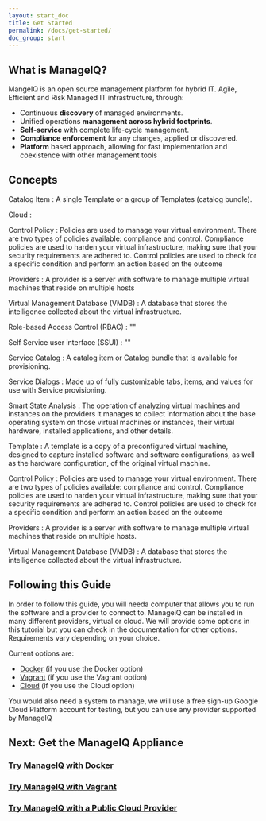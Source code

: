 ```yaml
---
layout: start_doc
title: Get Started
permalink: /docs/get-started/
doc_group: start
---
```


## What is ManageIQ?

MangeIQ is an open source management platform for hybrid IT. Agile, Efficient and Risk Managed IT infrastructure, through:

* Continuous **discovery** of managed environments.
* Unified operations **management across hybrid footprints**.
* **Self-service** with complete life-cycle management.
* **Compliance enforcement** for any changes, applied or discovered.
* **Platform** based approach, allowing for fast implementation and coexistence with other management tools


## Concepts

Catalog Item 
: A single Template or a group of Templates (catalog bundle).

Cloud
: 

Control Policy
: Policies are used to manage your virtual environment. There are two types of policies available: compliance and control. Compliance policies are used to harden your virtual infrastructure, making sure that your security requirements are adhered to. Control policies are used to check for a specific condition and perform an action based on the outcome

Providers
: A provider is a server with software to manage multiple virtual machines that reside on multiple hosts

Virtual Management Database (VMDB)
: A database that stores the intelligence collected about the virtual infrastructure.

Role-based Access Control (RBAC)
: ""

Self Service user interface (SSUI)
: ""

Service Catalog 
: A catalog item or Catalog bundle that is available for provisioning.

Service Dialogs
: Made up of fully customizable tabs, items, and values for use with Service provisioning.

Smart State Analysis
: The operation of analyzing virtual machines and instances on the providers it manages to collect information about the base operating system on those virtual machines or instances, their virtual hardware, installed applications, and other details.

Template
: A template is a copy of a preconfigured virtual machine, designed to capture installed software and software configurations, as well as the hardware configuration, of the original virtual machine.

Control Policy
: Policies are used to manage your virtual environment. There are two types of policies available: compliance and control. Compliance policies are used to harden your virtual infrastructure, making sure that your security requirements are adhered to. Control policies are used to check for a specific condition and perform an action based on the outcome

Providers
: A provider is a server with software to manage multiple virtual machines that reside on multiple hosts.

Virtual Management Database (VMDB)
: A database that stores the intelligence collected about the virtual infrastructure.


## Following this Guide

In order to follow this guide, you will needa computer that allows you to run the software and a provider to connect to. ManageiQ can be installed in many different providers, virtual or cloud. We will provide some options in this tutorial but you can check in the documentation for other options.
Requirements vary depending on your choice.

Current options are:

 - [Docker](/docs/get-started/docker) (if you use the Docker option)
 - [Vagrant](/docs/get-started/vagrant) (if you use the Vagrant option)
 - [Cloud](/docs/get-started/cloud) (if you use the Cloud option)

You would also need a system to manage, we will use a free sign-up  Google Cloud Platform account for testing, but you can use any provider supported by ManageIQ

## Next: Get the ManageIQ Appliance

### [Try ManageIQ with Docker](/docs/get-started/docker)
### [Try ManageIQ with Vagrant](/docs/get-started/vagrant)
### [Try ManageIQ with a Public Cloud Provider](/docs/get-started/cloud)
